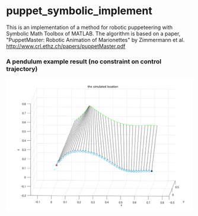 # puppet_symbolic_implement

This is an implementation of a method for robotic puppeteering with Symbolic Math Toolbox of MATLAB.
The algorithm is based on a paper, "PuppetMaster: Robotic Animation of Marionettes" by Zimmermann et al. http://www.crl.ethz.ch/papers/puppetMaster.pdf

### A pendulum example result (no constraint on control trajectory)
![experiment result example](https://github.com/AzumiMaekawa/puppet_symbolic_implement/blob/master/images/exp_result_01.png)
